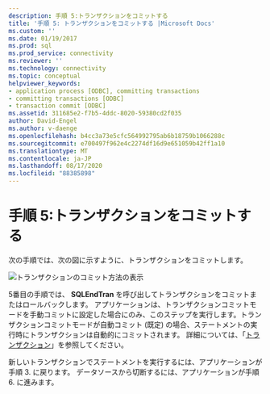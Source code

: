 ```yaml
---
description: 手順 5:トランザクションをコミットする
title: '手順 5: トランザクションをコミットする |Microsoft Docs'
ms.custom: ''
ms.date: 01/19/2017
ms.prod: sql
ms.prod_service: connectivity
ms.reviewer: ''
ms.technology: connectivity
ms.topic: conceptual
helpviewer_keywords:
- application process [ODBC], committing transactions
- committing transactions [ODBC]
- transaction commit [ODBC]
ms.assetid: 311685e2-f7b5-4ddc-8020-59380cd2f035
author: David-Engel
ms.author: v-daenge
ms.openlocfilehash: b4cc3a73e5cfc564992795ab6b18759b1066288c
ms.sourcegitcommit: e700497f962e4c2274df16d9e651059b42ff1a10
ms.translationtype: MT
ms.contentlocale: ja-JP
ms.lasthandoff: 08/17/2020
ms.locfileid: "88385898"
---
```

# <a name="step-5-commit-the-transaction"></a>手順 5:トランザクションをコミットする
次の手順では、次の図に示すように、トランザクションをコミットします。  
  
 ![トランザクションのコミット方法の表示](../../../odbc/reference/develop-app/media/pr16.gif "pr16")  
  
 5番目の手順では、 **SQLEndTran** を呼び出してトランザクションをコミットまたはロールバックします。 アプリケーションは、トランザクションコミットモードを手動コミットに設定した場合にのみ、このステップを実行します。トランザクションコミットモードが自動コミット (既定) の場合、ステートメントの実行時にトランザクションは自動的にコミットされます。 詳細については、「[トランザクション](../../../odbc/reference/develop-app/transactions-odbc.md)」を参照してください。  
  
 新しいトランザクションでステートメントを実行するには、アプリケーションが手順 3. に戻ります。 データソースから切断するには、アプリケーションが手順 6. に進みます。
